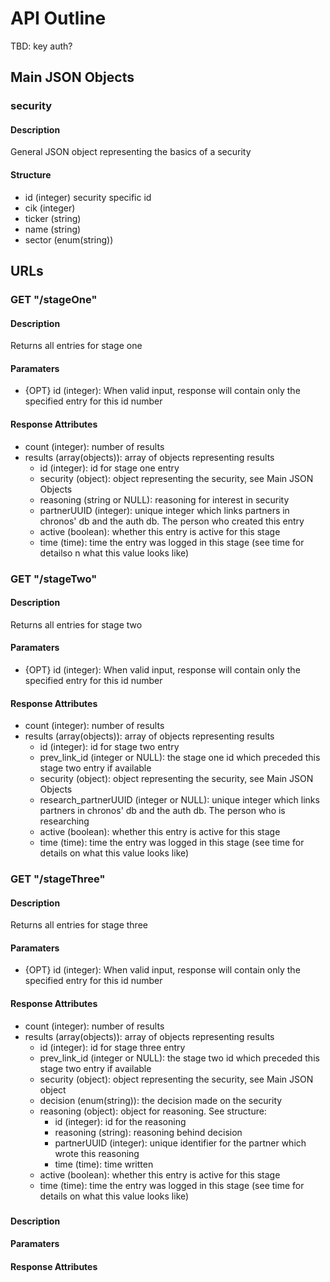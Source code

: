 # API Outline
TBD: key auth?

## Main JSON Objects
### security
#### Description
General JSON object representing the basics of a security

#### Structure
- id (integer) security specific id
- cik (integer)
- ticker (string)
- name (string)
- sector (enum(string))


## URLs
### GET "/stageOne"
#### Description
Returns all entries for stage one

#### Paramaters
- {OPT} id (integer): When valid input, response will contain only the specified entry for this id number

#### Response Attributes
- count (integer): number of results
- results (array(objects)): array of objects representing results
    - id (integer): id for stage one entry
    - security (object): object representing the security, see Main JSON Objects
    - reasoning (string or NULL): reasoning for interest in security
    - partnerUUID (integer): unique integer which links partners in chronos' db and the auth db. The person who created this entry
    - active (boolean): whether this entry is active for this stage
    - time (time): time the entry was logged in this stage (see time for detailso n what this value looks like)

### GET "/stageTwo"
#### Description
Returns all entries for stage two

#### Paramaters
- {OPT} id (integer): When valid input, response will contain only the specified entry for this id number

#### Response Attributes
- count (integer): number of results
- results (array(objects)): array of objects representing results
    - id (integer): id for stage two entry
    - prev_link_id (integer or NULL): the stage one id which preceded this stage two entry if available
    - security (object): object representing the security, see Main JSON Objects
    - research_partnerUUID (integer or NULL): unique integer which links partners in chronos' db and the auth db. The person who is researching
    - active (boolean): whether this entry is active for this stage
    - time (time): time the entry was logged in this stage (see time for details on what this value looks like)

### GET "/stageThree"
#### Description
Returns all entries for stage three

#### Paramaters
- {OPT} id (integer): When valid input, response will contain only the specified entry for this id number

#### Response Attributes
- count (integer): number of results
- results (array(objects)): array of objects representing results
    - id (integer): id for stage three entry
    - prev_link_id (integer or NULL): the stage two id which preceded this stage two entry if available
    - security (object): object representing the security, see Main JSON object 
    - decision (enum(string)): the decision made on the security
    - reasoning (object): object for reasoning. See structure:
        - id (integer): id for the reasoning 
        - reasoning (string): reasoning behind decision
        - partnerUUID (integer): unique identifier for the partner which wrote this reasoning
        - time (time): time written
    - active (boolean): whether this entry is active for this stage
    - time (time): time the entry was logged in this stage (see time for details on what this value looks like)

### 
#### Description
#### Paramaters
#### Response Attributes
